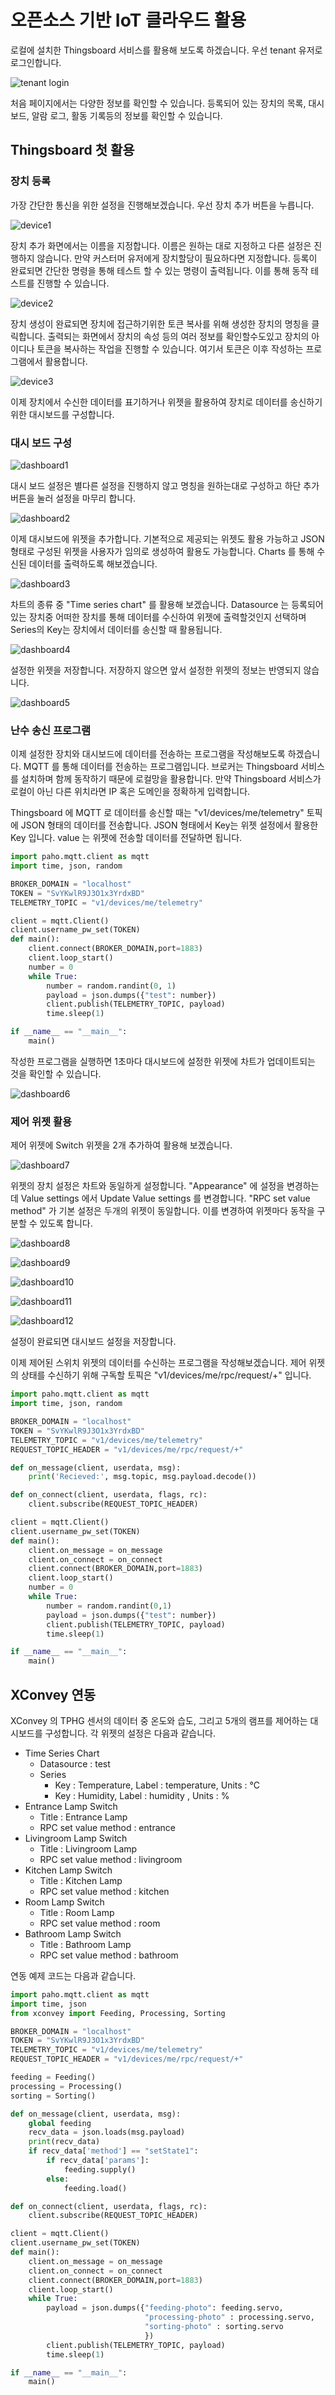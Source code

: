 # 오픈소스 기반 IoT 클라우드 활용  
로컬에 설치한 Thingsboard 서비스를 활용해 보도록 하겠습니다. 우선 tenant 유저로 로그인합니다.

![tenant login](res/tenant_login_result.png)

처음 페이지에서는 다양한 정보를 확인할 수 있습니다. 등록되어 있는 장치의 목록, 대시보드, 알람 로그, 활동 기록등의 정보를 확인할 수 있습니다. 

## Thingsboard 첫 활용 
### 장치 등록 

가장 간단한 통신을 위한 설정을 진행해보겠습니다. 우선 장치 추가 버튼을 누릅니다. 

![device1](res/device1.png)

장치 추가 화면에서는 이름을 지정합니다. 이름은 원하는 대로 지정하고 다른 설정은 진행하지 않습니다. 만약 커스터머 유저에게 장치할당이 필요하다면 지정합니다. 등록이 완료되면 간단한 명령을 통해 테스트 할 수 있는 명령이 출력됩니다. 이를 통해 동작 테스트를 진행할 수 있습니다. 

![device2](res/device2.png)

장치 생성이 완료되면 장치에 접근하기위한 토큰 복사를 위해 생성한 장치의 명칭을 클릭합니다. 출력되는 화면에서 장치의 속성 등의 여러 정보를 확인할수도있고 장치의 아이디나 토큰을 복사하는 작업을 진행할 수 있습니다. 여기서 토큰은 이후 작성하는 프로그램에서 활용합니다. 

![device3](res/device3.png)

이제 장치에서 수신한 데이터를 표기하거나 위젯을 활용하여 장치로 데이터를 송신하기 위한 대시보드를 구성합니다. 

### 대시 보드 구성 

![dashboard1](res/dashboard1.png)

대시 보드 설정은 별다른 설정을 진행하지 않고 명칭을 원하는대로 구성하고 하단 추가버튼을 눌러 설정을 마무리 합니다. 

![dashboard2](res/dashboard2.png)

이제 대시보드에 위젯을 추가합니다. 기본적으로 제공되는 위젯도 활용 가능하고 JSON 형태로 구성된 위젯을 사용자가 임의로 생성하여 활용도 가능합니다. Charts 를 통해 수신된 데이터를 출력하도록 해보겠습니다. 

![dashboard3](res/dashboard3.png)

차트의 종류 중 "Time series chart" 를 활용해 보겠습니다. Datasource 는 등록되어 있는 장치중 어떠한 장치를 통해 데이터를 수신하여 위젯에 출력할것인지 선택하며 Series의 Key는 장치에서 데이터를 송신할 때 활용됩니다. 

![dashboard4](res/dashboard4.png)

설정한 위젯을 저장합니다. 저장하지 않으면 앞서 설정한 위젯의 정보는 반영되지 않습니다. 

![dashboard5](res/dashboard5.png)

### 난수 송신 프로그램 
이제 설정한 장치와 대시보드에 데이터를 전송하는 프로그램을 작성해보도록 하겠습니다. MQTT 를 통해 데이터를 전송하는 프로그램입니다. 브로커는 Thingsboard 서비스를 설치하며 함께 동작하기 때문에 로컬망을 활용합니다. 만약 Thingsboard 서비스가 로컬이 아닌 다른 위치라면 IP 혹은 도메인을 정확하게 입력합니다. 

Thingsboard 에 MQTT 로 데이터를 송신할 때는 "v1/devices/me/telemetry" 토픽에 JSON 형태의 데이터를 전송합니다. JSON 형태에서 Key는 위젯 설정에서 활용한 Key 입니다. value 는 위젯에 전송할 데이터를 전달하면 됩니다. 

```python
import paho.mqtt.client as mqtt
import time, json, random

BROKER_DOMAIN = "localhost"
TOKEN = "SvYKwlR9J3O1x3YrdxBD"
TELEMETRY_TOPIC = "v1/devices/me/telemetry"

client = mqtt.Client()
client.username_pw_set(TOKEN)
def main():
    client.connect(BROKER_DOMAIN,port=1883)
    client.loop_start()
    number = 0
    while True:
        number = random.randint(0, 1)
        payload = json.dumps({"test": number})
        client.publish(TELEMETRY_TOPIC, payload)
        time.sleep(1)

if __name__ == "__main__":
    main()
```

작성한 프로그램을 실행하면 1초마다 대시보드에 설정한 위젯에 차트가 업데이트되는 것을 확인할 수 있습니다. 

![dashboard6](res/dashboard6.png)

### 제어 위젯 활용 
제어 위젯에 Switch 위젯을 2개 추가하여 활용해 보겠습니다. 

![dashboard7](res/dashboard7.png)

위젯의 장치 설정은 차트와 동일하게 설정합니다. "Appearance" 에 설정을 변경하는데 Value settings 에서 Update Value settings 를 변경합니다. 
"RPC set value method" 가 기본 설정은 두개의 위젯이 동일합니다. 이를 변경하여 위젯마다 동작을 구분할 수 있도록 합니다. 

![dashboard8](res/dashboard8.png)

![dashboard9](res/dashboard9.png)

![dashboard10](res/dashboard10.png)

![dashboard11](res/dashboard11.png)

![dashboard12](res/dashboard12.png)

설정이 완료되면 대시보드 설정을 저장합니다. 

이제 제어된 스위치 위젯의 데이터를 수신하는 프로그램을 작성해보겠습니다. 제어 위젯의 상태를 수신하기 위해 구독할 토픽은 "v1/devices/me/rpc/request/+" 입니다. 

```python
import paho.mqtt.client as mqtt
import time, json, random

BROKER_DOMAIN = "localhost"
TOKEN = "SvYKwlR9J3O1x3YrdxBD"
TELEMETRY_TOPIC = "v1/devices/me/telemetry"
REQUEST_TOPIC_HEADER = "v1/devices/me/rpc/request/+"

def on_message(client, userdata, msg):
    print('Recieved:', msg.topic, msg.payload.decode())

def on_connect(client, userdata, flags, rc):
    client.subscribe(REQUEST_TOPIC_HEADER)

client = mqtt.Client()
client.username_pw_set(TOKEN)
def main():
    client.on_message = on_message
    client.on_connect = on_connect
    client.connect(BROKER_DOMAIN,port=1883)
    client.loop_start()
    number = 0
    while True:
        number = random.randint(0,1)
        payload = json.dumps({"test": number})
        client.publish(TELEMETRY_TOPIC, payload)
        time.sleep(1)

if __name__ == "__main__":
    main()
```

## XConvey 연동 
XConvey 의 TPHG 센서의 데이터 중 온도와 습도, 그리고 5개의 램프를 제어하는 대시보드를 구성합니다. 각 위젯의 설정은 다음과 같습니다. 

- Time Series Chart 
    - Datasource : test 
    - Series
        - Key : Temperature, Label : temperature, Units : °C
        - Key : Humidity, Label : humidity , Units : % 
- Entrance Lamp Switch 
    - Title : Entrance Lamp 
    - RPC set value method : entrance
- Livingroom Lamp Switch 
    - Title : Livingroom Lamp 
    - RPC set value method : livingroom
- Kitchen Lamp Switch 
    - Title : Kitchen Lamp 
    - RPC set value method : kitchen
- Room Lamp Switch 
    - Title : Room Lamp 
    - RPC set value method : room
- Bathroom Lamp Switch 
    - Title : Bathroom Lamp 
    - RPC set value method : bathroom

연동 예제 코드는 다음과 같습니다. 

```python
import paho.mqtt.client as mqtt
import time, json
from xconvey import Feeding, Processing, Sorting

BROKER_DOMAIN = "localhost"
TOKEN = "SvYKwlR9J3O1x3YrdxBD"
TELEMETRY_TOPIC = "v1/devices/me/telemetry"
REQUEST_TOPIC_HEADER = "v1/devices/me/rpc/request/+"

feeding = Feeding()
processing = Processing()
sorting = Sorting()

def on_message(client, userdata, msg):
    global feeding
    recv_data = json.loads(msg.payload)
    print(recv_data)
    if recv_data['method'] == "setState1":
        if recv_data['params']:
            feeding.supply()
        else:
            feeding.load()

def on_connect(client, userdata, flags, rc):
    client.subscribe(REQUEST_TOPIC_HEADER)

client = mqtt.Client()
client.username_pw_set(TOKEN)
def main():
    client.on_message = on_message
    client.on_connect = on_connect
    client.connect(BROKER_DOMAIN,port=1883)
    client.loop_start()
    while True:
        payload = json.dumps({"feeding-photo": feeding.servo,
                              "processing-photo" : processing.servo,
                              "sorting-photo" : sorting.servo
                              })
        client.publish(TELEMETRY_TOPIC, payload)
        time.sleep(1)

if __name__ == "__main__":
    main()
```
